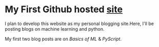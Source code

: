 # My First Github hosted [site](https://sinxfactor.github.io/)  
I plan to develop this website as my personal blogging site.Here, I'll be posting blogs on machine learning and python.  

My first two blog posts are on *Basics of ML* & *PyScript*.  
